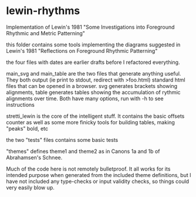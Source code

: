 # lewin-rhythms
Implementation of Lewin's 1981 "Some Investigations into Foreground Rhythmic and Metric Patterning"

this folder contains some tools implementing the diagrams suggested in Lewin's 1981 "Reflections on Foreground Rhythmic Patterning"

the four files with dates are earlier drafts before I refactored everything.

main_svg and main_table are the two files that generate anything useful. They both output (ie print to stdout, redirect with >foo.html) standard html files that can be opened in a browser. svg generates brackets showing alignments, table generates tables showing the accumulation of rythmic alignments over time. Both have many options, run with -h to see instructions

stretti_lewin is the core of the intelligent stuff. It contains the basic offsets counter as well as some more finicky tools for building tables, making "peaks" bold, etc

the two "tests" files contains some basic tests

"themes" defines theme1 and theme2 as in Canons 1a and 1b of Abrahamsen's Schnee.

Much of the code here is not remotely bulletproof. It all works for its intended purpose when generated from the included theme definitions, but I have not included any type-checks or input validity checks, so things could very easily blow up.
